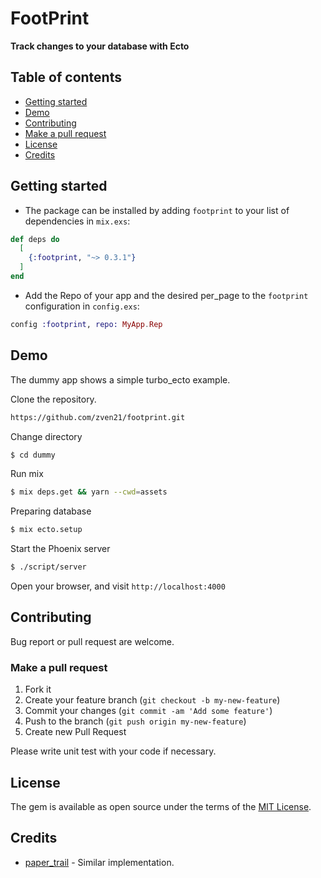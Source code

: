 
# FootPrint

**Track changes to your database with Ecto**

## Table of contents

* [Getting started](#getting-started)
* [Demo](#demo)
* [Contributing](#contributing)
* [Make a pull request](#make-a-pull-request)
* [License](#license)
* [Credits](#credits)

## Getting started

* The package can be installed by adding `footprint` to your list of dependencies in `mix.exs`:

```elixir
def deps do
  [
    {:footprint, "~> 0.3.1"}
  ]
end
```

* Add the Repo of your app and the desired per_page to the `footprint` configuration in `config.exs`:

```elixir
config :footprint, repo: MyApp.Rep
```

## Demo

The dummy app shows a simple turbo_ecto example.

Clone the repository.

```bash
https://github.com/zven21/footprint.git
```

Change directory

```bash
$ cd dummy
```

Run mix

```bash
$ mix deps.get && yarn --cwd=assets
```

Preparing database

```bash
$ mix ecto.setup
```

Start the Phoenix server

```bash
$ ./script/server
```

Open your browser, and visit `http://localhost:4000`

## Contributing

Bug report or pull request are welcome.

### Make a pull request

1. Fork it
2. Create your feature branch (`git checkout -b my-new-feature`)
3. Commit your changes (`git commit -am 'Add some feature'`)
4. Push to the branch (`git push origin my-new-feature`)
5. Create new Pull Request

Please write unit test with your code if necessary.

## License

The gem is available as open source under the terms of the [MIT License](http://opensource.org/licenses/MIT).


## Credits

* [paper_trail](https://github.com/izelnakri/paper_trail) - Similar implementation.